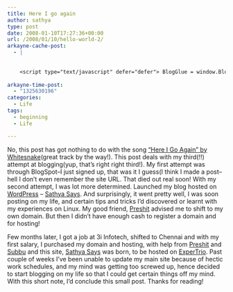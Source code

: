 ```yaml
---
title: Here I go again
author: sathya
type: post
date: 2008-01-10T17:27:36+00:00
url: /2008/01/10/hello-world-2/
arkayne-cache-post:
  - |
    
    
    <script type="text/javascript" defer="defer"> BlogGlue = window.BlogGlue || window.Arkayne || {}; BlogGlue.baseurl = 'http://www.blogglue.com'; BlogGlue.go = function(e, a, cid, gid) { var id = a.getAttribute('id'); var orig = a.getAttribute('href'); var target = a.getAttribute('target'); var redir = [BlogGlue.baseurl, 'link', cid, gid, ''].join('/'); redir += '?ts=' + Math.random(); redir += '&amp;url=' + escape(a.href); a.setAttribute('href', redir); setTimeout('BlogGlue.restore("' + id + '", "' + orig + '")', 0); return true; }; BlogGlue.restore = function(id, orig) { var a = document.getElementById(id); if (a) a.setAttribute('href', orig); }; </script> <div class="blogglue_plugin" style="display:block;margin:5px 0px 20px 0px;"> <h3 class="blogglue-header blogglue-inner"> More From sathyabhat </h3> <ul class="blogglue-links blogglue-inner"> <li id="blogglue-inner-1"><a href="http://sathyabh.at/2008/05/07/im-on-foldinghome/?utm_source=BlogGlue_network&amp;utm_medium=BlogGlue_Plugin" id="blogglue-2962787" target="_parent" onclick="return BlogGlue.go(event, this, 2951618, 2962787);" title="I&#39;m on Folding@Home » My World">I&#39;m on Folding@Home » My World</a></li> <li id="blogglue-inner-2"><a href="http://sathyabh.at/2008/05/19/i-wanna-blow-up-my-school/?utm_source=BlogGlue_network&amp;utm_medium=BlogGlue_Plugin" id="blogglue-2967098" target="_parent" onclick="return BlogGlue.go(event, this, 2951618, 2967098);" title="I Wanna Blow up My School! » My World">I Wanna Blow up My School! » My World</a></li> <li id="blogglue-inner-3"><a href="http://sathyabh.at/2008/03/02/my-new-baby/?utm_source=BlogGlue_network&amp;utm_medium=BlogGlue_Plugin" id="blogglue-2959680" target="_parent" onclick="return BlogGlue.go(event, this, 2951618, 2959680);" title="My new baby » My World">My new baby » My World</a></li> </ul> <div class="blogglue-footer" style="margin:10px 0px;display:block !important"> <a href="http://www.blogglue.com/12928-ab7e24be6f12e678fc1a468df18f3f3f/?utm_source=BlogGlue%20Plugin&amp;utm_medium=Recommend&amp;utm_campaign=Plugin&amp;coupon=SATHYABHAT&amp;blogglue_page=2951618" target="_blank" style="text-decoration:none !important;"> <img src="http://www.gravatar.com/avatar.php?default=%2F%2Fs3.amazonaws.com%2Farkayne-media%2Fimg%2Fprofile%2Fdefault_sm.png&amp;size=24&amp;gravatar_id=1375f202e61682cc4963295f4b0430dc" width="24" height="24" border="0" alt="Blog Margeting Related Posts Plugin For sathyabhat" style="display:inline;margin: 0 5px 0 10px; border:1px solid #AAA; width: 24px !important; height: 24px; !important;"/><span style="position:relative;top:-8px;font-family:'Trebuchet MS'; font-size: 0.8em;">Ask <strong>sathyabhat</strong> To Recommend Your Posts</span> </a> <img class="blogglue-hit" style="border:none;left:-9999px;position:absolute;" src="http://www.blogglue.com/widget/hit/2951618.GIF" border="0" alt="Blog Marketing Related Posts Plugin Counter" /> </div> </div>
    
arkayne-time-post:
  - "1325630196"
categories:
  - Life
tags:
  - beginning
  - Life

---
```

No, this post has got nothing to do with the song [&#8220;Here I Go Again&#8221; by Whitesnake][1](great track by the way!). This post deals with my third(!!) attempt at blogging(yup, that&#8217;s right right third!). My first attempt was through BlogSpot&#8211;I just signed up, that was it I guess(I think I made a post&#8211;hell I don&#8217;t even remember the site URL. That died out real soon! With my second attempt, I was lot more determined. Launched my blog hosted on [WordPress][2] &#8211; [Sathya Says][3]. And surprisingly, it went pretty well, I was soon posting on my life, and certain tips and tricks I&#8217;d discovered or learnt with my experiences on Linux. My good friend, [Preshit][4] advised me to shift to my own domain. But then I didn&#8217;t have enough cash to register a domain and for hosting!

Few months later, I got a job at 3i Infotech, shifted to Chennai and with my first salary, I purchased my domain and hosting, with help from [Preshit][4] and [Subbu][5] and this site, [Sathya Says][6] was born, to be hosted on [ExperTrio][7]. Past couple of weeks I&#8217;ve been unable to update my main site because of hectic work schedules, and my mind was getting too screwed up, hence decided to start blogging on my life so that I could get certain things off my mind. With this short note, I&#8217;d conclude this small post. Thanks for reading!

 [1]: http://www.youtube.com/watch?v=oKTiwCez6Zs
 [2]: http://www.wordpress.com/
 [3]: http://sathyasays.wordpress.com
 [4]: http://www.acchablog.com
 [5]: http://xubz.com
 [6]: http://sathyasays.com
 [7]: http://www.expertrio.com